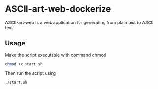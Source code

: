 # ASCII-art-web-dockerize

ASCII-art-web is a web application for generating from plain text to ASCII text

## Usage

Make the script executable with command chmod

```bash
chmod +x start.sh
```
Then run the script using
```bash
./start.sh
```
